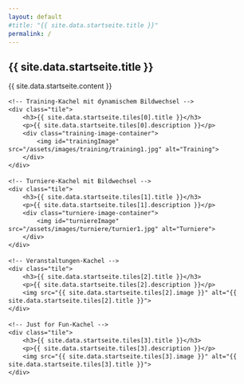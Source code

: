 ```yaml
---
layout: default
#title: "{{ site.data.startseite.title }}"
permalink: /
---
```


## {{ site.data.startseite.title }}

{{ site.data.startseite.content }}

<div class="tiles-container">

    <!-- Training-Kachel mit dynamischem Bildwechsel -->
    <div class="tile">
        <h3>{{ site.data.startseite.tiles[0].title }}</h3>
        <p>{{ site.data.startseite.tiles[0].description }}</p>
        <div class="training-image-container">
            <img id="trainingImage" src="/assets/images/training/training1.jpg" alt="Training">
        </div>
    </div>

    <!-- Turniere-Kachel mit Bildwechsel -->
    <div class="tile">
        <h3>{{ site.data.startseite.tiles[1].title }}</h3>
        <p>{{ site.data.startseite.tiles[1].description }}</p>
        <div class="turniere-image-container">
            <img id="turniereImage" src="/assets/images/turniere/turnier1.jpg" alt="Turniere">
        </div>
    </div>

    <!-- Veranstaltungen-Kachel -->
    <div class="tile">
        <h3>{{ site.data.startseite.tiles[2].title }}</h3>
        <p>{{ site.data.startseite.tiles[2].description }}</p>
        <img src="{{ site.data.startseite.tiles[2].image }}" alt="{{ site.data.startseite.tiles[2].title }}">
    </div>

    <!-- Just for Fun-Kachel -->
    <div class="tile">
        <h3>{{ site.data.startseite.tiles[3].title }}</h3>
        <p>{{ site.data.startseite.tiles[3].description }}</p>
        <img src="{{ site.data.startseite.tiles[3].image }}" alt="{{ site.data.startseite.tiles[3].title }}">
    </div>

</div>

<script src="/assets/js/trainingImageRotator.js"></script>
<script src="/assets/js/turniereImageRotator.js"></script>
